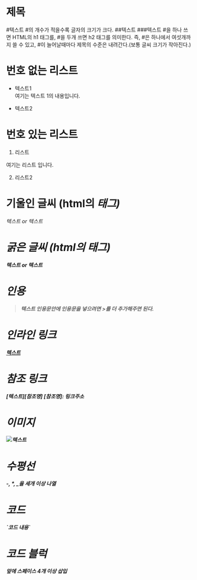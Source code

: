 # 제목
#텍스트   #의 개수가 적을수록 글자의 크기가 크다.
##텍스트
###텍스트
#을 하나 쓰면 HTML의 h1 태그를, #을 두개 쓰면 h2 태그를 의미한다. 즉, #은 하나에서 여섯개까지 쓸 수 있고, #이 늘어날때마다 제목의 수준은 내려간다.(보통 글씨 크기가 작아진다.)

# 번호 없는 리스트
- 텍스트1<br/>여기는 텍스트 1의 내용입니다.

- 텍스트2

# 번호 있는 리스트
1. 리스트

여기는 리스트 입니다.

2. 리스트2

# 기울인 글씨 (html의 <em>태그)
*텍스트* or _텍스트_

# 굵은 글씨 (html의 <strong>태그)
**텍스트** or __텍스트__

# 인용
> 텍스트
인용문안에 인용문을 넣으려면 >를 더 추가해주면 된다.

# 인라인 링크
[텍스트](링크주소)

# 참조 링크
[텍스트][참조명]
[참조명]: 링크주소

# 이미지
![텍스트](이미지링크)

# 수평선
-, *, _을 세개 이상 나열

# 코드
\`코드 내용\`

# 코드 블럭
앞에 스페이스 4개 이상 삽입